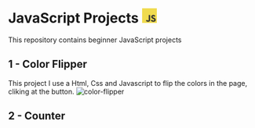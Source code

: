 # JavaScript Projects <code><img height="30" src="https://raw.githubusercontent.com/github/explore/80688e429a7d4ef2fca1e82350fe8e3517d3494d/topics/javascript/javascript.png"></code>

This repository contains beginner JavaScript projects

## 1 - Color Flipper
This project I use a Html, Css and Javascript to flip the colors in the page, cliking at the button.
![color-flipper](https://github.com/giomovini/JavaScript_Projects/assets/63116407/0dd6bb29-ba14-4e4c-ac5b-e94b1ee16043)

## 2 - Counter

